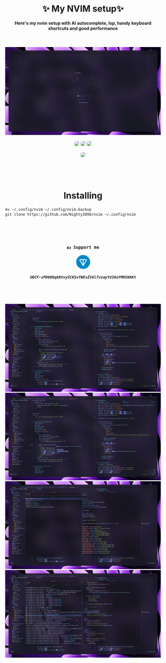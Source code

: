 <div align="center">
<br><br>
<h1>✨ My NVIM setup✨</h1>
<h4>Here's my nvim setup with AI autocomplete, lsp, handy keyboard shortcuts and good performance</h4>
<br><br>
<img src="img/image1.png" />
<br><br>
<img class="badge" src="https://img.shields.io/github/last-commit/Nighty3098/nvim?style=for-the-badge&color=8fbcbb&logoColor=D9E0EE&labelColor=2e3440" style="border-radius: 5px;"/>
<img class="badge" src="https://img.shields.io/github/issues/Nighty3098/nvim?style=for-the-badge&color=ebcb8b&logoColor=ffffff&labelColor=2e3440"  style="border-radius: 5px;"/>
<img class="badge" src="https://img.shields.io/github/stars/Nighty3098/nvim?style=for-the-badge&color=a3be8c&logoColor=D9E0EE&labelColor=2e3440" style="border-radius: 5px;"/>
<br><br>
<a href="https://discord.gg/6xEc5WFK"><img  class="badge" src="https://img.shields.io/discord/1238858182403559505.svg?label=Discord&logo=Discord&style=for-the-badge&color=5e81ac&logoColor=FFFFFF&labelColor=2e3440" style="border-radius: 5px;"/></a>
<br><br>

<br><br>
<h1>Installing</h1>
<div align="left">

```
mv ~/.config/nvim ~/.config/nvim.backup
git clone https://github.com/Nighty3098/nvim ~/.config/nvim
```

</div>
<br><br><br>


### **`💵 Support me`**
<img src="https://github.com/Nighty3098/CodeKeeper/blob/main/imgs/toncoin.png?raw=true" width="45px"/>
<br>

***`UQCF-sPDO0QqkNtvy5CKSvYWEsZS6l7vzaytV36oYM0SNhKt`***

<br><br><br>

<img src="img/image.png" />
<img src="img/image copy 3.png" />
<img src="img/image copy.png" />
<img src="img/image copy 2.png" />

</div>
